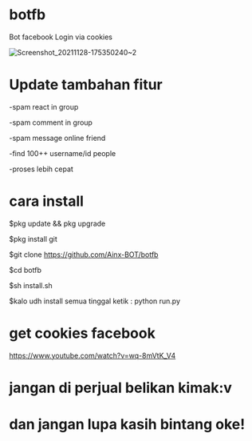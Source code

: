 # botfb
Bot facebook Login via cookies

![Screenshot_20211128-175350240~2](https://user-images.githubusercontent.com/52388234/143765212-69574e84-89ee-4c61-9466-f1c207f4a822.jpg)

# Update tambahan fitur
-spam react in group

-spam comment in group

-spam message online friend

-find 100++ username/id people

-proses lebih cepat

# cara install
$pkg update && pkg upgrade

$pkg install git

$git clone https://github.com/Ainx-BOT/botfb

$cd botfb

$sh install.sh

$kalo udh install semua tinggal ketik : python run.py

# get cookies facebook
https://www.youtube.com/watch?v=wq-8mVtK_V4

# jangan di perjual belikan kimak:v
# dan jangan lupa kasih bintang oke!
